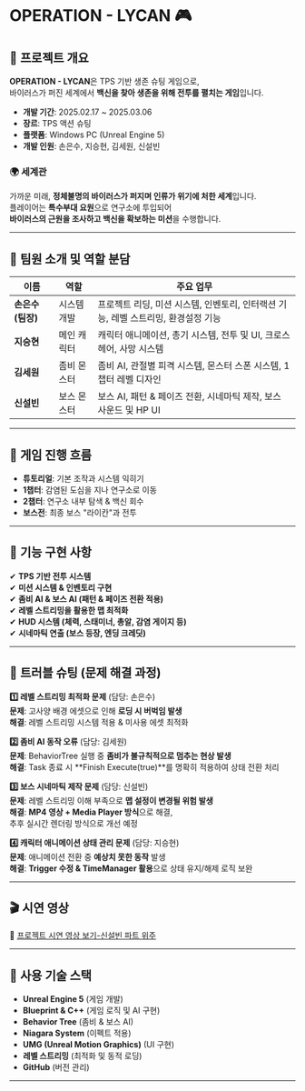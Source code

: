 # OPERATION - LYCAN 🎮  

## 📌 프로젝트 개요  
**OPERATION - LYCAN**은 TPS 기반 생존 슈팅 게임으로,  
바이러스가 퍼진 세계에서 **백신을 찾아 생존을 위해 전투를 펼치는 게임**입니다.  

- **개발 기간**: 2025.02.17 ~ 2025.03.06  
- **장르**: TPS 액션 슈팅  
- **플랫폼**: Windows PC (Unreal Engine 5)  
- **개발 인원**: 손은수, 지승현, 김세원, 신설빈  

### 🌍 **세계관**  
가까운 미래, **정체불명의 바이러스가 퍼지며 인류가 위기에 처한 세계**입니다.  
플레이어는 **특수부대 요원**으로 연구소에 투입되어  
**바이러스의 근원을 조사하고 백신을 확보하는 미션**을 수행합니다.  

---

## 📌 팀원 소개 및 역할 분담  

| 이름 | 역할 | 주요 업무 |
|------|------|--------------------------------|
| **손은수 (팀장)** | 시스템 개발 | 프로젝트 리딩, 미션 시스템, 인벤토리, 인터랙션 기능, 레벨 스트리밍, 환경설정 기능 |
| **지승현** | 메인 캐릭터 | 캐릭터 애니메이션, 총기 시스템, 전투 및 UI, 크로스헤어, 사망 시스템 |
| **김세원** | 좀비 몬스터 | 좀비 AI, 관절별 피격 시스템, 몬스터 스폰 시스템, 1챕터 레벨 디자인 |
| **신설빈** | 보스 몬스터 | 보스 AI, 패턴 & 페이즈 전환, 시네마틱 제작, 보스 사운드 및 HP UI |

---

## 📌 게임 진행 흐름  

- **튜토리얼**: 기본 조작과 시스템 익히기  
- **1챕터**: 감염된 도심을 지나 연구소로 이동  
- **2챕터**: 연구소 내부 탐색 & 백신 회수  
- **보스전**: 최종 보스 "라이칸"과 전투  

---

## 📌 기능 구현 사항  
✔ **TPS 기반 전투 시스템**  
✔ **미션 시스템 & 인벤토리 구현**  
✔ **좀비 AI & 보스 AI (패턴 & 페이즈 전환 적용)**  
✔ **레벨 스트리밍을 활용한 맵 최적화**  
✔ **HUD 시스템 (체력, 스태미너, 총알, 감염 게이지 등)**  
✔ **시네마틱 연출 (보스 등장, 엔딩 크레딧)**  

---

## 📌 트러블 슈팅 (문제 해결 과정)  

**1️⃣ 레벨 스트리밍 최적화 문제** (담당: 손은수)  
**문제**: 고사양 배경 에셋으로 인해 **로딩 시 버벅임 발생**  
**해결**: 레벨 스트리밍 시스템 적용 & 미사용 에셋 최적화  

**2️⃣ 좀비 AI 동작 오류** (담당: 김세원)  
**문제**: BehaviorTree 실행 중 **좀비가 불규칙적으로 멈추는 현상 발생**  
**해결**: Task 종료 시 **Finish Execute(true)**를 명확히 적용하여 상태 전환 처리  

**3️⃣ 보스 시네마틱 제작 문제** (담당: 신설빈)  
**문제**: 레벨 스트리밍 이해 부족으로 **맵 설정이 변경될 위험 발생**  
**해결**: **MP4 영상 + Media Player 방식**으로 해결,  
추후 실시간 렌더링 방식으로 개선 예정  

**4️⃣ 캐릭터 애니메이션 상태 관리 문제** (담당: 지승현)  
**문제**: 애니메이션 전환 중 **예상치 못한 동작** 발생  
**해결**: **Trigger 수정 & TimeManager 활용**으로 상태 유지/해제 로직 보완  

---

## 🎬 **시연 영상**
🔗 [프로젝트 시연 영상 보기-신설빈 파트 위주](https://youtu.be/v0JqxhQgNLs)  

---

## 📜 **사용 기술 스택**  
- **Unreal Engine 5** (게임 개발)  
- **Blueprint & C++** (게임 로직 및 AI 구현)  
- **Behavior Tree** (좀비 & 보스 AI)  
- **Niagara System** (이펙트 적용)  
- **UMG (Unreal Motion Graphics)** (UI 구현)  
- **레벨 스트리밍** (최적화 및 동적 로딩)  
- **GitHub** (버전 관리)  

---
